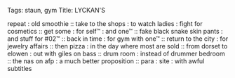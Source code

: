 Tags: staun, gym
Title: LYCKAN'S
  
repeat : old smoothie :: take to the shops : to watch ladies : fight for cosmetics :: get some : for self™ : and one™ :: fake black snake skin pants : and stuff for #02™ :: back in time : for gym with one™ ::  return to the city : for jewelry affairs :: then pizza : in the day where most are sold :: from dorset to elowen : out with giles on bass :: drum room : instead of drummer bedroom :: the nas on afp : a much better proposition :: para : site : with awful subtitles